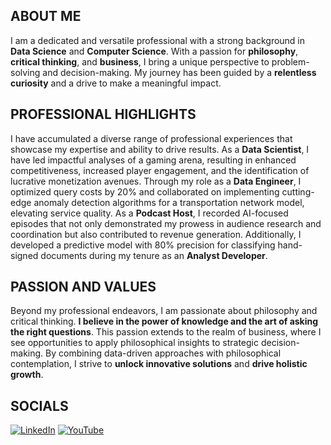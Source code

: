 ## ABOUT ME
I am a dedicated and versatile professional with a strong background in **Data Science** and **Computer Science**. With a passion for **philosophy**, **critical thinking**, and **business**, I bring a unique perspective to problem-solving and decision-making. My journey has been guided by a **relentless curiosity** and a drive to make a meaningful impact.

## PROFESSIONAL HIGHLIGHTS
I have accumulated a diverse range of professional experiences that showcase my expertise and ability to drive results. As a **Data Scientist**, I have led impactful analyses of a gaming arena, resulting in enhanced competitiveness, increased player engagement, and the identification of lucrative monetization avenues. Through my role as a **Data Engineer**, I optimized query costs by 20% and collaborated on implementing cutting-edge anomaly detection algorithms for a transportation network model, elevating service quality. As a **Podcast Host**, I recorded AI-focused episodes that not only demonstrated my prowess in audience research and coordination but also contributed to revenue generation. Additionally, I developed a predictive model with 80% precision for classifying hand-signed documents during my tenure as an **Analyst Developer**.

## PASSION AND VALUES
Beyond my professional endeavors, I am passionate about philosophy and critical thinking. **I believe in the power of knowledge and the art of asking the right questions**. This passion extends to the realm of business, where I see opportunities to apply philosophical insights to strategic decision-making. By combining data-driven approaches with philosophical contemplation, I strive to **unlock innovative solutions** and **drive holistic growth**.

## SOCIALS
[![LinkedIn](https://img.shields.io/badge/LinkedIn-%230077B5.svg?logo=linkedin&logoColor=white)](https://linkedin.com/in/daniele-mingolla) [![YouTube](https://img.shields.io/badge/YouTube-%23FF0000.svg?logo=YouTube&logoColor=white)](https://youtube.com/@danielemingolla) 